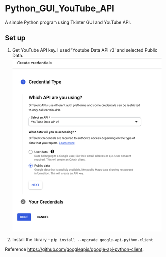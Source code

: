 # Python_GUI_YouTube_API

A simple Python program using Tkinter GUI and YouTube API.

## Set up

1. Get YouTube API key. I used 'Youtube Data API v3' and selected Public Data.
   ![Youtube API key](/YTapi.png)

2. Install the library -
   `pip install --upgrade google-api-python-client`

Reference <https://github.com/googleapis/google-api-python-client>.
